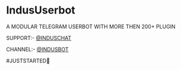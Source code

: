 # IndusUserbot

A MODULAR TELEGRAM USERBOT WITH MORE THEN 200+ PLUGIN

SUPPORT:- [@INDUSCHAT](https://telegram.me/induschats)

CHANNEL:- [@INDUSBOT](https://telegram.me/indususerbot)


#JUSTSTARTED💞
